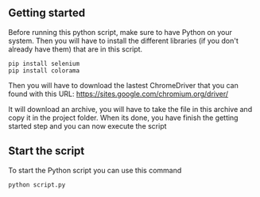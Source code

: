 ## Getting started
Before running this python script, make sure to have Python on your system.
Then you will have to install the different libraries (if you don't already have them) that are in this script.

```shell
pip install selenium
pip install colorama
```

Then you will have to download the lastest ChromeDriver that you can found with this URL:
https://sites.google.com/chromium.org/driver/


It will download an archive, you will have to take the file in this archive and copy it in the project folder.
When its done, you have finish the getting started step and you can now execute the script

## Start the script
To start the Python script you can use this command
````shell
python script.py
````

